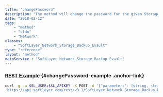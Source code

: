 ```yaml
---
title: "changePassword"
description: "The method will change the password for the given Storage/Virtual Server Storage account. "
date: "2018-02-12"
tags:
    - "method"
    - "sldn"
    - "Network"
classes:
    - "SoftLayer_Network_Storage_Backup_Evault"
type: "reference"
layout: "method"
mainService : "SoftLayer_Network_Storage_Backup_Evault"
---
```


### [REST Example](#changePassword-example) <a href="/article/rest/"><i class="fas fa-question"></i></a> {#changePassword-example .anchor-link} 
```bash
curl -g -u $SL_USER:$SL_APIKEY -X POST -d '{"parameters": [string, string, string]}' \
'https://api.softlayer.com/rest/v3.1/SoftLayer_Network_Storage_Backup_Evault/changePassword'
```
